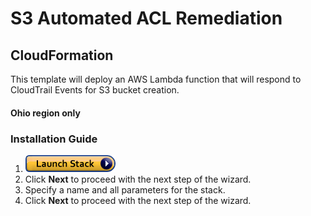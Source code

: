 # S3 Automated ACL Remediation

## CloudFormation
This template will deploy an AWS Lambda function that will respond to CloudTrail Events for S3 bucket creation.
#### Ohio region only
### Installation Guide
1. <a href="https://console.aws.amazon.com/cloudformation/home#/stacks/new?stackName=S3-AutoLock&templateURL=https://s3.amazonaws.com/infascination-public-oregon/cfn-templates/s3-autolock.template" target="_blank">![Launch](./img/launch-stack.png?raw=true "Launch")</a>
1. Click **Next** to proceed with the next step of the wizard.
1. Specify a name and all parameters for the stack.
1. Click **Next** to proceed with the next step of the wizard.
